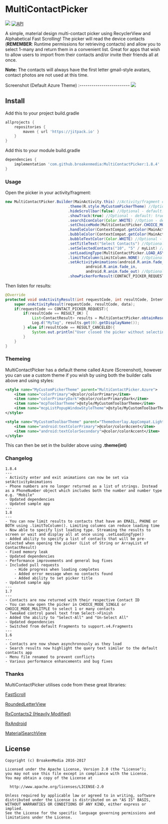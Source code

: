 # MultiContactPicker

[![](https://img.shields.io/badge/license-Apache%20License%202.0-blue.svg)](https://www.apache.org/licenses/LICENSE-2.0.html)
<a target="_blank" href="https://developer.android.com/reference/android/os/Build.VERSION_CODES.html#JELLY_BEAN"><img src="https://img.shields.io/badge/API-16%2B-blue.svg?style=flat" alt="API" /></a> 

A simple, material design multi-contact picker using RecyclerView and Alphabetical Fast Scrolling! The picker will read the device contacts (**REMEMBER**: Runtime permissions for retrieving contacts) and allow you to select 1-many and return them in a convenient list. Great for apps that wish to allow users to import from their contacts and/or invite their friends all at once.

**Note:** The contacts will always have the first letter gmail-style avatars, contact photos are not used at this time.


Screenshot (Default Azure Theme)
:-------------------------
![](https://i.imgur.com/4U7Fg8w.png)


## Install

Add this to your project build.gradle
``` gradle
allprojects {
    repositories {
        maven { url 'https://jitpack.io' }
    }
}
```

Add this to your module build.gradle

``` gradle
dependencies {
    implementation 'com.github.broakenmedia:MultiContactPicker:1.8.4'
}
```
### Usage

Open the picker in your activity/fragment:

```java
new MultiContactPicker.Builder(MainActivity.this) //Activity/fragment context
                            .theme(R.style.MyCustomPickerTheme) //Optional - default: MultiContactPicker.Azure
                            .hideScrollbar(false) //Optional - default: false
                            .showTrack(true) //Optional - default: true
                            .searchIconColor(Color.WHITE) //Option - default: White
                            .setChoiceMode(MultiContactPicker.CHOICE_MODE_MULTIPLE) //Optional - default: CHOICE_MODE_MULTIPLE
                            .handleColor(ContextCompat.getColor(MainActivity.this, R.color.colorPrimary)) //Optional - default: Azure Blue
                            .bubbleColor(ContextCompat.getColor(MainActivity.this, R.color.colorPrimary)) //Optional - default: Azure Blue
                            .bubbleTextColor(Color.WHITE) //Optional - default: White
                            .setTitleText("Select Contacts") //Optional - default: Select Contacts
                            .setSelectedContacts("10", "5" / myList) //Optional - will pre-select contacts of your choice. String... or List<ContactResult>
                            .setLoadingType(MultiContactPicker.LOAD_ASYNC) //Optional - default LOAD_ASYNC (wait till all loaded vs stream results)
                            .limitToColumn(LimitColumn.NONE) //Optional - default NONE (Include phone + email, limiting to one can improve loading time)
                            .setActivityAnimations(android.R.anim.fade_in, android.R.anim.fade_out,
                                    android.R.anim.fade_in,
                                    android.R.anim.fade_out) //Optional - default: No animation overrides
                            .showPickerForResult(CONTACT_PICKER_REQUEST);
```

Then listen for results:

```java
@Override
protected void onActivityResult(int requestCode, int resultCode, Intent data) {
    super.onActivityResult(requestCode, resultCode, data);
    if(requestCode == CONTACT_PICKER_REQUEST){
        if(resultCode == RESULT_OK) {
            List<ContactResult> results = MultiContactPicker.obtainResult(data);
            Log.d("MyTag", results.get(0).getDisplayName());
        } else if(resultCode == RESULT_CANCELED){
            System.out.println("User closed the picker without selecting items.");
        }
    }
}
```

### Themeing
MultiContactPicker has a default theme called Azure (Screenshot), however you can use a custom theme if you wish by using both the builder calls above and using styles:

```xml
<style name="MyCustomPickerTheme" parent="MultiContactPicker.Azure">
    <item name="colorPrimary">@color/colorPrimary</item>
    <item name="colorPrimaryDark">@color/colorPrimaryDark</item>
    <item name="mcpToolbarTheme">@style/MyCustomToolbarTheme</item>
    <item name="mcpListPopupWindowStyleTheme">@style/MyCustomToolbarTheme</item>
</style>

<style name="MyCustomToolbarTheme" parent="ThemeOverlay.AppCompat.Light">
    <item name="android:textColorPrimary">@color/colorAccent</item>
    <item name="android:textColorSecondary">@color/colorAccent</item>
</style>
```

This can then be set in the builder above using **.theme(int)**

### Changelog

```
1.8.4
---
- Activity enter and exit animations can now be set via setActivityAnimations
- Phone numbers are no longer returned as a list of strings. Instead as a PhoneNumber object which includes both the number and number type e.g. "Mobile"
- Updated dependencies
- Updated sample app
---
1.8
---
- You can now limit results to contacts that have an EMAIL, PHONE or BOTH using .limitToColumn(). Limiting columns can reduce loading time
- Now able to specify list loading type. Streaming the results to screen or wait and display all at once using .setLoadingType()
- Added ability to specify a list of contacts that will be pre-selected when opening the picker (List of String or ArrayList of ContactResult)
- Fixed memory leak
- Updated dependencies
- Performance improvements and general bug fixes
- Included pull requests
    - Hide progress when loading completes
    - Added error message when no contacts found
    - Added ability to set picker title
- Updated sample app
---
1.7
---
- Contacts are now returned with their respective Contact ID
- You can now open the picker in CHOICE_MODE_SINGLE or CHOICE_MODE_MULITPLE to select 1 or many contacts
- Tweaked control panel text from Select->Finish
- Added the ability to "Select-All" and "Un-Select All"
- Updated dependencies
- Switched from default Fragments to support.v4.Fragments 
---
1.6
---
- Contacts are now shown asynchronously as they load
- Search results now highlight the query text similar to the default contacts app
- Menu file renamed to prevent conflicts
- Various performance enhancements and bug fixes
```

### Thanks
MultiContactPicker utilises code from these great libraries:

[FastScroll](https://github.com/L4Digital/FastScroll)

[RoundedLetterView](https://github.com/pavlospt/RoundedLetterView)

[RxContacts2 (Heavily Modified)](https://github.com/mirrajabi/rx-contacts2)

[RxAndroid](https://github.com/ReactiveX/RxAndroid)

[MaterialSearchView](https://github.com/MiguelCatalan/MaterialSearchView)


## License

```
Copyright (c) BroakenMedia 2016-2017

Licensed under the Apache License, Version 2.0 (the "License");
you may not use this file except in compliance with the License.
You may obtain a copy of the License at

  http://www.apache.org/licenses/LICENSE-2.0

Unless required by applicable law or agreed to in writing, software
distributed under the License is distributed on an "AS IS" BASIS,
WITHOUT WARRANTIES OR CONDITIONS OF ANY KIND, either express or implied.
See the License for the specific language governing permissions and
limitations under the License.
```
